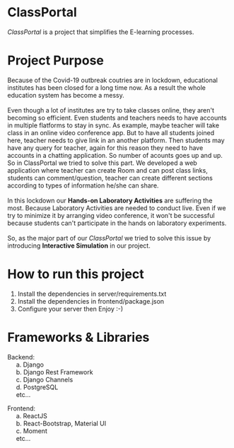 # ClassPortal
<i>ClassPortal</i> is a project that simplifies the E-learning processes.

# Project Purpose
Because of the Covid-19 outbreak coutries are in lockdown, educational institutes has been closed for a long time now. As a result the whole education system has become a messy. <br /> <br />
Even though a lot of institutes are try to take classes online, they aren't becoming so efficient. Even students and teachers needs to have accounts in multiple flatforms to stay in sync. As example, maybe teacher will take class in an online video conference app. But to have all students joined here, teacher needs to give link in an another platform. Then students may have any query for teacher, again for this reason they need to have accounts in a chatting application. So number of acounts goes up and up.
So in ClassPortal we tried to solve this part. We developed a web application where teacher can create Room and can post class links, students can comment/question, teacher can create different sections according to types of information he/she can share.
<br /> <br />
In this lockdown our <b>Hands-on Laboratory Activities</b> are suffering the most. Because Laboratory Activities are needed to conduct live. Even if we try to minimize it by arranging video conference, it won't be successful because students can't participate in the hands on laboratory experiments.
<br /> <br />
So, as the major part of our <i>ClassPortal</i> we tried to solve this issue by introducing <b>Interactive Simulation</b> in our project.

# How to run this project
1. Install the dependencies in server/requirements.txt
2. Install the dependencies in frontend/package.json
3. Configure your server then Enjoy :-)

# Frameworks & Libraries
Backend: <br />
  &nbsp;&nbsp;&nbsp;&nbsp; a. Django <br />
  &nbsp;&nbsp;&nbsp;&nbsp; b. Django Rest Framework <br />
  &nbsp;&nbsp;&nbsp;&nbsp; c. Django Channels <br />
  &nbsp;&nbsp;&nbsp;&nbsp; d. PostgreSQL <br />
  &nbsp;&nbsp;&nbsp;&nbsp; etc... <br />
  
Frontend: <br />
  &nbsp;&nbsp;&nbsp;&nbsp; a. ReactJS <br />
  &nbsp;&nbsp;&nbsp;&nbsp; b. React-Bootstrap, Material UI <br />
  &nbsp;&nbsp;&nbsp;&nbsp; c. Moment <br />
  &nbsp;&nbsp;&nbsp;&nbsp; etc... <br />

